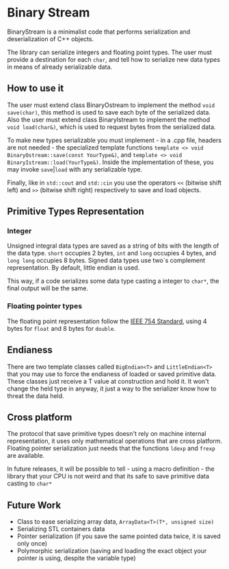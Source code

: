 Binary Stream
=============
BinaryStream is a minimalist code that performs serialization and deserialization of C++ objects.

The library can serialize integers and floating point types. The user must provide a destination for each `char`, and tell how to serialize new data types in means of already serializable data.

How to use it
-------------
The user must extend class BinaryOstream to implement the method `void save(char)`, this method is used to save each byte of the serialized data. Also the user must extend class BinaryIstream to implement the method `void load(char&)`, which is used to request bytes from the serialized data.

To make new types serializable you must implement - in a .cpp file, headers are not needed - the specialized template functions `template <> void BinaryOstream::save(const YourType&)`, and `template <> void BinaryIstream::load(YourType&)`. Inside the implementation of these, you may invoke `save`|`load` with any serializable type.

Finally, like in `std::cout` and `std::cin` you use the operators `<<` (bitwise shift left) and `>>` (bitwise shift right) respectively to save and load objects.

Primitive Types Representation
------------------------------
### Integer
Unsigned integral data types are saved as a string of bits with the length of the data type. `short` occupies 2 bytes, `int` and `long` occupies 4 bytes, and `long long` occupies 8 bytes. Signed data types use two`s complement representation. By default, little endian is used.

This way, if a code serializes some data type casting a integer to `char*`, the final output will be the same. 

### Floating pointer types
The floating point representation follow the [IEEE 754 Standard](http://en.wikipedia.org/wiki/Floating_point#Internal_representation), using 4 bytes for `float` and 8 bytes for `double`.

Endianess
---------
There are two template classes called `BigEndian<T>` and `LittleEndian<T>` that you may use to force the endianess of loaded or saved primitive data. These classes just receive a T value at construction and hold it. It won't change the held type in anyway, it just a way to the serializer know how to threat the data held.

Cross platform
-------------
The protocol that save primitive types doesn't rely on machine internal representation, it uses only mathematical operations that are cross platform. Floating pointer serialization just needs that the functions `ldexp` and `frexp` are available.

In future releases, it will be possible to tell - using a macro definition - the library that your CPU is not weird and that its safe to save primitive data casting to `char*` 

Future Work
-----------
* Class to ease serializing array data, `ArrayData<T>(T*, unsigned size)`
* Serializing STL containers data
* Pointer serialization (if you save the same pointed data twice, it is saved only once)
* Polymorphic serialization (saving and loading the exact object your pointer is using, despite the variable type)
